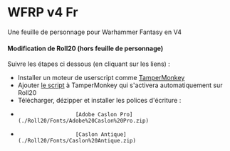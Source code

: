 # WFRP v4 Fr

 Une feuille de personnage pour Warhammer Fantasy en V4
 
 
 #### Modification de Roll20 (hors feuille de personnage)

Suivre les étapes ci dessous (en cliquant sur les liens) :

* Installer un moteur de userscript comme [TamperMonkey](https://chrome.google.com/webstore/detail/tampermonkey/dhdgffkkebhmkfjojejmpbldmpobfkfo)
* Ajouter  [le script](./TamperMonkey/WFRP4_fr.user.js) à TamperMonkey qui s'activera automatiquement sur Roll20
* Télécharger, dézipper et installer les polices d'écriture :
*						[Adobe Caslon Pro](./Roll20/Fonts/Adobe%20Caslon%20Pro.zip)
*						[Caslon Antique](./Roll20/Fonts/Caslon%20Antique.zip)





